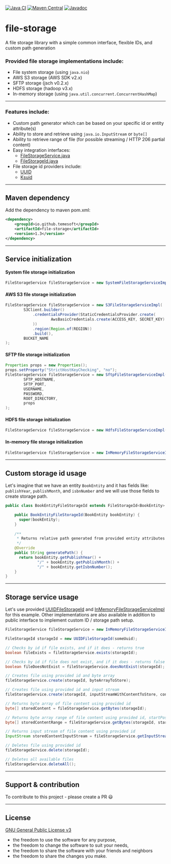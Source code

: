 [![Java CI](https://github.com/temesoft/file-storage/actions/workflows/main.yml/badge.svg)](https://github.com/temesoft/file-storage/actions/workflows/main.yml)
[![Maven Central](https://maven-badges.herokuapp.com/maven-central/io.github.temesoft/file-storage/badge.svg)](https://maven-badges.herokuapp.com/maven-central/io.github.temesoft/file-storage)
[![Javadoc](https://javadoc.io/badge2/io.github.temesoft/file-storage/javadoc.svg)](https://javadoc.io/doc/io.github.temesoft/file-storage)


# file-storage #

A file storage library with a simple common interface, flexible IDs, and custom path generation

### Provided file storage implementations include:

- File system storage (using `java.nio`)
- AWS S3 storage (AWS SDK v2.x)
- SFTP storage (jsch v0.2.x)
- HDFS storage (hadoop v3.x)
- In-memory storage (using `java.util.concurrent.ConcurrentHashMap`)

------

### Features include:
- Custom path generator which can be based on your specific id or entity attribute(s)
- Ability to store and retrieve using `java.io.InputStream` or `byte[]`
- Ability to retrieve range of file (for possible streaming / HTTP 206 partial content)
- Easy integration interfaces:
  - [FileStorageService.java](src/main/java/com/temesoft/fs/FileStorageService.java)
  - [FileStorageId.java](src/main/java/com/temesoft/fs/FileStorageId.java)
- File storage id providers include: 
  - [UUID](src/main/java/com/temesoft/fs/UUIDFileStorageId.java)
  - [Ksuid](src/main/java/com/temesoft/fs/KsuidFileStorageId.java)

-------

## Maven dependency

Add the dependency to maven pom.xml:

```xml
<dependency>
    <groupId>io.github.temesoft</groupId>
    <artifactId>file-storage</artifactId>
    <version>1.3</version>
</dependency>
```

-------

## Service initialization

#### System file storage initialization
```java
FileStorageService fileStorageService = new SystemFileStorageServiceImpl("/some/root/path");
```

#### AWS S3 file storage initialization
```java
FileStorageService fileStorageService = new S3FileStorageServiceImpl(
        S3Client.builder()
            .credentialsProvider(StaticCredentialsProvider.create(
                    AwsBasicCredentials.create(ACCESS_KEY, SECRET_KEY)
            ))
            .region(Region.of(REGION))
            .build(), 
        BUCKET_NAME
);
```

#### SFTP file storage initialization
```java
Properties props = new Properties();
props.setProperty("StrictHostKeyChecking", "no");
FileStorageService fileStorageService = new SftpFileStorageServiceImpl(
        SFTP_HOSTNAME,
        SFTP_PORT,
        USERNAME,
        PASSWORD,
        ROOT_DIRECTORY,
        props
);
```


#### HDFS file storage initialization
```java
FileStorageService fileStorageService = new HdfsFileStorageServiceImpl(hdfsFileSystem);
```

#### In-memory file storage initialization
```java
FileStorageService fileStorageService = new InMemoryFileStorageServiceImpl();
```
-------

## Custom storage id usage

Let's imagine that we have an entity `BookEntity` and it has fields like: `publishYear`, `publishMonth`, and `isbnNumber`
and we will use those fields to create storage path.

```java
public class BookEntityFileStorageId extends FileStorageId<BookEntity> {

    public BookEntityFileStorageId(BookEntity bookEntity) {
      super(bookEntity);
    }
  
    /**
     * Returns relative path generated from provided entity attributes
     */
    @Override
    public String generatePath() {
      return bookEntity.getPublishYear() + 
              "/" + bookEntity.getPublishMonth() + 
              "/" + bookEntity.getIsbnNumber();
    }
}
```

-------

## Storage service usage
Let's use provided [UUIDFileStorageId](src/main/java/com/temesoft/fs/UUIDFileStorageId.java) and
[InMemoryFileStorageServiceImpl](src/main/java/com/temesoft/fs/InMemoryFileStorageServiceImpl.java) for this example.
Other implementations are also available in addition to public interface to implement custom ID / storage path setup.
```java
FileStorageService fileStorageService = new InMemoryFileStorageServiceImpl();

FileStorageId storageId = new UUIDFileStorageId(someUuid);

// Checks by id if file exists, and if it does - returns true
boolean fileExists = fileStorageService.exists(storageId);

// Checks by id if file does not exist, and if it does - returns false
boolean fileDoesNotExist = fileStorageService.doesNotExist(storageId);

// Creates file using provided id and byte array
fileStorageService.create(storageId, byteArrayToStore);

// Creates file using provided id and input stream
fileStorageService.create(storageId, inputStreamWithContentToStore, contentSize);

// Returns byte array of file content using provided id
byte[] storedContent = fileStorageService.getBytes(storageId);

// Returns byte array range of file content using provided id, startPosition and endPosition
byte[] storedContentRange = fileStorageService.getBytes(storageId, startPosition, endPosition);

// Returns input stream of file content using provided id
InputStream storedContentInputStream = fileStorageService.getInputStream(storageId);

// Deletes file using provided id
fileStorageService.delete(storageId);

// Deletes all available files
fileStorageService.deleteAll();
```

-------

## Support & contribution
To contribute to this project - please create a PR :smiley:

-------

## License
[GNU General Public License v3](https://www.gnu.org/licenses/quick-guide-gplv3.html)

* the freedom to use the software for any purpose,
* the freedom to change the software to suit your needs,
* the freedom to share the software with your friends and neighbors
* the freedom to share the changes you make.